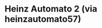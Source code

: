 <!--
id: 3371361791
link: http://tumblr.atmos.org/post/3371361791/heinz-automato-2-via-heinzautomato57
slug: heinz-automato-2-via-heinzautomato57
date: Fri Feb 18 2011 16:29:56 GMT-0800 (PST)
publish: 2011-02-018
tags: 
title: Heinz Automato 2 (via heinzautomato57)
-->


Heinz Automato 2 (via heinzautomato57)
======================================



